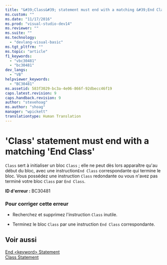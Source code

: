 ```yaml
---
title: "&#39;Class&#39; statement must end with a matching &#39;End Class&#39; | Microsoft Docs"
ms.custom: ""
ms.date: "11/17/2016"
ms.prod: "visual-studio-dev14"
ms.reviewer: ""
ms.suite: ""
ms.technology: 
  - "devlang-visual-basic"
ms.tgt_pltfrm: ""
ms.topic: "article"
f1_keywords: 
  - "vbc30481"
  - "bc30481"
dev_langs: 
  - "VB"
helpviewer_keywords: 
  - "BC30481"
ms.assetid: 583f3029-bc3a-4e06-866f-92dbecc46f19
caps.latest.revision: 9
caps.handback.revision: 9
author: "stevehoag"
ms.author: "shoag"
manager: "wpickett"
translationtype: Human Translation
---
```

# &#39;Class&#39; statement must end with a matching &#39;End Class&#39;
`Class` sert à initialiser un bloc `Class` ; elle ne peut dès lors apparaître qu'au début du bloc, avec une instruction`End Class` correspondante qui termine le bloc.  Vous possédez une instruction `Class` redondante ou vous n'avez pas terminé votre bloc `Class` par `End Class`.  
  
 **ID d'erreur :** BC30481  
  
### Pour corriger cette erreur  
  
-   Recherchez et supprimez l'instruction `Class` inutile.  
  
-   Terminez le bloc `Class` par une instruction `End Class` correspondante.  
  
## Voir aussi  
 [End \<keyword\> Statement](../../../visual-basic/language-reference/statements/end-keyword-statement.md)   
 [Class Statement](../../../visual-basic/language-reference/statements/class-statement.md)